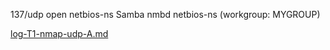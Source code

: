 137/udp   open          netbios-ns  Samba nmbd netbios-ns (workgroup: MYGROUP)

[log-T1-nmap-udp-A.md](./logs-T1/log-T1-nmap-udp-A.md)
